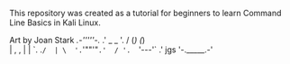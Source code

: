This repository was created as a tutorial for beginners to learn Command Line Basics in Kali Linux.

Art by Joan Stark
      _.-'''''-._
    .'  _     _  '.
   /   (_)   (_)   \
  |  ,           ,  |
  |  \`.       .`/  |
   \  '.`'""'"`.'  /
    '.  `'---'`  .'
jgs   '-._____.-'
